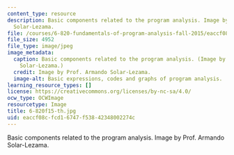 ```yaml
---
content_type: resource
description: Basic components related to the program analysis. Image by Prof. Armando
  Solar-Lezama.
file: /courses/6-820-fundamentals-of-program-analysis-fall-2015/eaccf08cfcd16747f53842348002274c_6-820f15-th.jpg
file_size: 4952
file_type: image/jpeg
image_metadata:
  caption: Basic components related to the program analysis. (Image by Prof. Armando
    Solar-Lezama.)
  credit: Image by Prof. Armando Solar-Lezama.
  image-alt: Basic expressions, codes and graphs of program analysis.
learning_resource_types: []
license: https://creativecommons.org/licenses/by-nc-sa/4.0/
ocw_type: OCWImage
resourcetype: Image
title: 6-820f15-th.jpg
uid: eaccf08c-fcd1-6747-f538-42348002274c
---
```

Basic components related to the program analysis. Image by Prof. Armando Solar-Lezama.